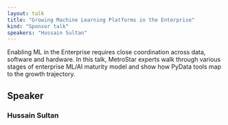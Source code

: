 ```yaml
---
layout: talk
title: "Growing Machine Learning Platforms in the Enterprise"
kind: "Sponsor talk"
speakers: "Hussain Sultan"
---
```


Enabling ML in the Enterprise requires close coordination across data, software and hardware. In this talk, MetroStar experts walk through various stages of enterprise ML/AI maturity model and show how PyData tools map to the growth trajectory.

## Speaker

### Hussain Sultan


